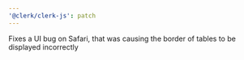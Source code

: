 ```yaml
---
'@clerk/clerk-js': patch
---
```


Fixes a UI bug on Safari, that was causing the border of tables to be displayed incorrectly
